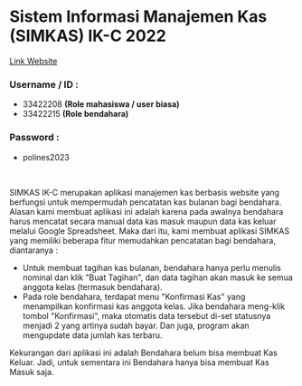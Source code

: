 # Sistem Informasi Manajemen Kas (SIMKAS) IK-C 2022

[Link Website](https://simkas.kelastanpaac.my.id)
### Username / ID : 
- 33422208 <b>(Role mahasiswa / user biasa)</b>
- 33422215 <b>(Role bendahara)</b>
### Password : 
- polines2023

<br />

SIMKAS IK-C merupakan aplikasi manajemen kas berbasis website yang berfungsi untuk mempermudah pencatatan kas bulanan bagi bendahara. Alasan kami membuat aplikasi ini adalah karena pada awalnya bendahara harus mencatat secara manual data kas masuk maupun data kas keluar melalui Google Spreadsheet. Maka dari itu, kami membuat aplikasi SIMKAS yang memiliki beberapa fitur memudahkan pencatatan bagi bendahara, diantaranya :
- Untuk membuat tagihan kas bulanan, bendahara hanya perlu menulis nominal dan klik "Buat Tagihan", dan data tagihan akan masuk ke semua anggota kelas (termasuk bendahara).
- Pada role bendahara, terdapat menu "Konfirmasi Kas" yang menampilkan konfirmasi kas anggota kelas. Jika bendahara meng-klik tombol "Konfirmasi", maka otomatis data tersebut di-set statusnya menjadi 2 yang artinya sudah bayar. Dan juga, program akan mengupdate data jumlah kas terbaru.

Kekurangan dari aplikasi ini adalah Bendahara belum bisa membuat Kas Keluar. Jadi, untuk sementara ini Bendahara hanya bisa membuat Kas Masuk saja.
